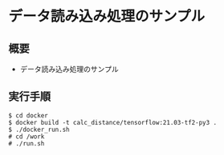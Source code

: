 # データ読み込み処理のサンプル

## 概要

* データ読み込み処理のサンプル

## 実行手順

	$ cd docker  
	$ docker build -t calc_distance/tensorflow:21.03-tf2-py3 .  
	$ ./docker_run.sh  
	# cd /work  
	# ./run.sh  



